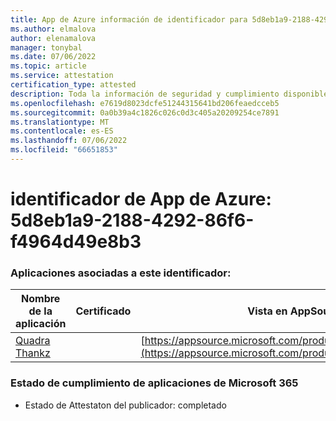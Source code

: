 ```yaml
---
title: App de Azure información de identificador para 5d8eb1a9-2188-4292-86f6-f4964d49e8b3
ms.author: elmalova
author: elenamalova
manager: tonybal
ms.date: 07/06/2022
ms.topic: article
ms.service: attestation
certification_type: attested
description: Toda la información de seguridad y cumplimiento disponible para 5d8eb1a9-2188-4292-86f6-f4964d49e8b3.
ms.openlocfilehash: e7619d8023dcfe51244315641bd206feaedcceb5
ms.sourcegitcommit: 0a0b39a4c1826c026c0d3c405a20209254ce7891
ms.translationtype: MT
ms.contentlocale: es-ES
ms.lasthandoff: 07/06/2022
ms.locfileid: "66651853"
---
```

# <a name="azure-app-id-5d8eb1a9-2188-4292-86f6-f4964d49e8b3"></a>identificador de App de Azure: 5d8eb1a9-2188-4292-86f6-f4964d49e8b3


### <a name="apps-associated-with-this-id"></a>Aplicaciones asociadas a este identificador:
| **Nombre de la aplicación** | **Certificado** | **Vista en AppSource** |
|--------------|---------------|-----------------------|
| [Quadra Thankz](../forward/WA200003671.md) |  | [https://appsource.microsoft.com/product/office/WA200003671](https://appsource.microsoft.com/product/office/WA200003671) |

### <a name="microsoft-365-app-compliance-status"></a>Estado de cumplimiento de aplicaciones de Microsoft 365
- Estado de Attestaton del publicador: completado

